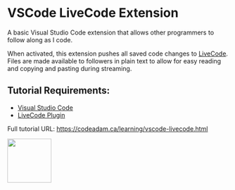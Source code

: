 # VSCode LiveCode Extension

A basic Visual Studio Code extension that allows other programmers to follow along as I code. 

When activated, this extension pushes all saved code changes to [LiveCode](https://livecode.codeadam.ca/). Files are made available to followers in plain text to allow for easy reading and copying and pasting during streaming.

## Tutorial Requirements:

* [Visual Studio Code](https://code.visualstudio.com/)
* [LiveCode Plugin](https://marketplace.visualstudio.com/items?itemName=CodeAdamCa.livecode)

Full tutorial URL: https://codeadam.ca/learning/vscode-livecode.html

<a href="https://codeadam.ca">
<img src="https://codeadam.ca/images/code-block.png" width="100">
</a>
